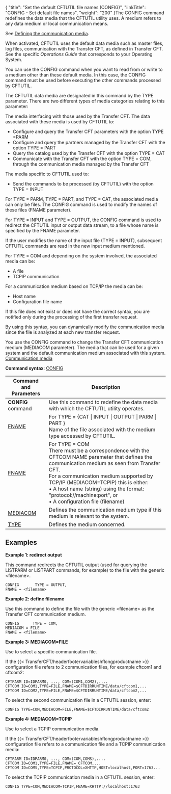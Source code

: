 {
    "title": "Set the default CFTUTIL file names (CONFIG)",
    "linkTitle": "CONFIG - Set default file names",
    "weight": "200"
}The <span id="CONFIG_command"></span>CONFIG command redefines the data media
that the CFTUTIL utility uses. A medium refers to any data medium or local
communication means.

See [Defining
the communication media](../../../admin_intro/admin_config_commands/communication_media_concepts).

When activated, CFTUTIL uses the default data media such as master files,
log files, communication with the Transfer CFT, as defined in Transfer
CFT. See the specific *Operations Guide* that corresponds to your
Operating System.

You can use the CONFIG command when you want to read from or write
to a medium other than these default media. In this case, the CONFIG command
must be used before executing the other commands processed by CFTUTIL.

The CFTUTIL data media are designated in this command by the TYPE parameter.
There are two different types of media categories relating to this parameter:

The media interfacing
with those used by the Transfer CFT. The data associated with
these media is used by CFTUTIL to:

- Configure
    and query the Transfer CFT parameters with the option TYPE =PARM
- Configure
    and query the partners managed by the Transfer CFT with the option
    TYPE = PART
- Query the
    catalog used by the Transfer CFT with the option TYPE = CAT
- Communicate
    with the Transfer CFT with the option TYPE = COM, through
    the communication media managed by the Transfer CFT

The media specific
to CFTUTIL used to:

- Send the
    commands to be processed (by CFTUTIL) with the option TYPE = INPUT

For TYPE = PARM, TYPE = PART, and TYPE = CAT, the associated media can
only be files. The CONFIG command is used to modify the names of these
files (FNAME parameter).

For TYPE = INPUT and TYPE = OUTPUT, the CONFIG command is used to redirect
the CFTUTIL input or output data stream, to a file whose name is specified
by the FNAME parameter.

If the user modifies the name of the input file (TYPE = INPUT), subsequent
CFTUTIL commands are read in the new input medium mentioned.

For TYPE = COM and depending on the system involved, the associated
media can be:

- A file
- TCPIP communication

For a communication medium based on TCP/IP the media can be:

- Host name
- Configuration file
    name

If this file does not exist or does not have the correct syntax, you are notified only during the processing of the first transfer request.

By using this syntax, you can dynamically modify the communication media
since the file is analyzed at each new transfer request.

You use the CONFIG command to change the Transfer CFT
communication medium (MEDIACOM parameter). The media that can be used for a given system and the default communication
medium associated with this system. [Communication media](../../../admin_intro/admin_config_commands/communication_media_concepts)

**Command syntax**: [CONFIG](../../command_summary#CONFIG)


| Command and Parameters | Description |
| --- | --- |
| **CONFIG** command | Use this command to redefine the data media with which the CFTUTIL utility operates.  |
|  [FNAME](../../command_summary/parameter_intro/fname)<br/>  | For TYPE = {CAT &#124; INPUT &#124; OUTPUT &#124; PARM &#124; PART }<br/> Name of the file associated with the medium type accessed by CFTUTIL. |
|  [FNAME](../../command_summary/parameter_intro/fname)<br/>  | For TYPE = COM<br/> There must be a correspondence with the CFTCOM NAME parameter that defines the communication medium as seen from Transfer CFT.<br/> For a communication medium supported by TCP/IP (MEDIACOM=TCPIP) this is either:<br/> • A host name (string) using the format: &quot;protocol://machine:port&quot;, or<br/> • A configuration file (filename) |
|  [MEDIACOM](../../command_summary/parameter_intro/mediacom)  | Defines the communication medium type if this medium is relevant to the system. |
|  [TYPE](../../command_summary/parameter_intro/type#type_CONFIG)  | Defines the medium concerned. |


Examples
--------

****Example 1: redirect output****

This command redirects the CFTUTIL output (used for
querying the LISTPARM or LISTPART commands, for example) to the file with
the generic &lt;filename&gt;.

```
CONFIG       TYPE = OUTPUT,
FNAME = <filename>
```

****Example 2: define filename****

Use this command to define the file with the generic
&lt;filename&gt; as the Transfer CFT communication medium.

```
CONFIG      TYPE = COM,
MEDIACOM = FILE
FNAME = <filename>
```

****Example 3: MEDIACOM=FILE****

Use to select a specific communication file.

If the {{< TransferCFT/headerfootervariableshflongproductname  >}} configuration file refers to 2 communication files, for example cftcom1 and cftcom2:

```
CFTPARM ID=IDPARM0, ..., COM=(COM1,COM2),....
CFTCOM ID=COM1,TYPE=FILE,FNAME=$CFTDIRRUNTIME/data/cftcom1,...
CFTCOM ID=COM2,TYPE=FILE,FNAME=$CFTDIRRUNTIME/data/cftcom2,...
```

To select the second communication file in a CFTUTIL session, enter:

```
CONFIG TYPE=COM,MEDIACOM=FILE,FNAME=$CFTDIRRUNTIME/data/cftcom2
```

****Example 4: MEDIACOM=TCPIP****

Use to select a TCPIP communication media.

If the {{< TransferCFT/headerfootervariableshflongproductname  >}} configuration file refers to a communication file and a TCPIP communication media:

```
CFTPARM ID=IDPARM0, ..., COM=(COM,COMS),....
CFTCOM ID=COM1,TYPE=FILE,FNAME=_CFTCOM,...
CFTCOM ID=COMS,TYPE=TCPIP,PROTOCOL=XHTTP,HOST=localhost,PORT=1763...
```

To select the TCPIP communication media in a CFTUTIL session, enter:

```
CONFIG TYPE=COM,MEDIACOM=TCPIP,FNAME=XHTTP://localhost:1763
```
